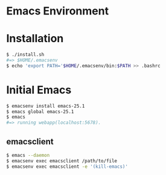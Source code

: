 # Emacs Environment

# Installation
```bash
$ ./install.sh
#=> $HOME/.emacsenv
$ echo 'export PATH='$HOME/.emacsenv/bin:$PATH >> .bashrc
```

# Initial Emacs
```bash
$ emacsenv install emacs-25.1
$ emacs global emacs-25.1
$ emacs
#=> running webapp(localhost:5678).
```

## emacsclient
```bash
$ emacs --daemon
$ emacsenv exec emacsclient /path/to/file
$ emacsenv exec emacsclient -e '(kill-emacs)'
```
